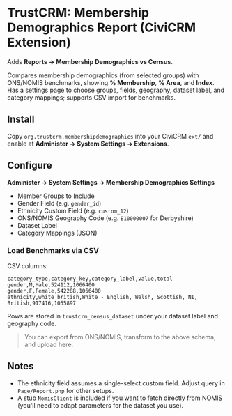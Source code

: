 # TrustCRM: Membership Demographics Report (CiviCRM Extension)

Adds **Reports → Membership Demographics vs Census**.

Compares membership demographics (from selected groups) with ONS/NOMIS benchmarks, showing **% Membership**, **% Area**, and **Index**. Has a settings page to choose groups, fields, geography, dataset label, and category mappings; supports CSV import for benchmarks.

## Install
Copy `org.trustcrm.membershipdemographics` into your CiviCRM `ext/` and enable at **Administer → System Settings → Extensions**.

## Configure
**Administer → System Settings → Membership Demographics Settings**

- Member Groups to Include
- Gender Field (e.g. `gender_id`)
- Ethnicity Custom Field (e.g. `custom_12`)
- ONS/NOMIS Geography Code (e.g. `E10000007` for Derbyshire)
- Dataset Label
- Category Mappings (JSON)

### Load Benchmarks via CSV
CSV columns:
```
category_type,category_key,category_label,value,total
gender,M,Male,524112,1066400
gender,F,Female,542288,1066400
ethnicity,white_british,White - English, Welsh, Scottish, NI, British,917416,1055897
```
Rows are stored in `trustcrm_census_dataset` under your dataset label and geography code.

> You can export from ONS/NOMIS, transform to the above schema, and upload here.

## Notes
- The ethnicity field assumes a single-select custom field. Adjust query in `Page/Report.php` for other setups.
- A stub `NomisClient` is included if you want to fetch directly from NOMIS (you'll need to adapt parameters for the dataset you use).
